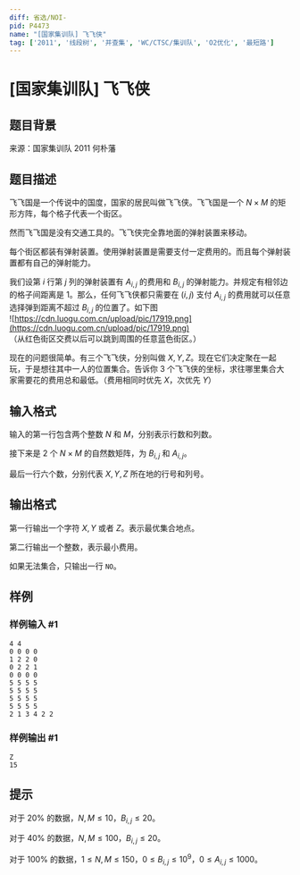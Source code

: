 ```yaml
---
diff: 省选/NOI-
pid: P4473
name: "[国家集训队] 飞飞侠"
tag: ['2011', '线段树', '并查集', 'WC/CTSC/集训队', 'O2优化', '最短路']
---
```

# [国家集训队] 飞飞侠
## 题目背景

来源：国家集训队 2011 何朴藩
## 题目描述

飞飞国是一个传说中的国度，国家的居民叫做飞飞侠。飞飞国是一个 $N\times M$ 的矩形方阵，每个格子代表一个街区。

然而飞飞国是没有交通工具的。飞飞侠完全靠地面的弹射装置来移动。  

每个街区都装有弹射装置。使用弹射装置是需要支付一定费用的。而且每个弹射装置都有自己的弹射能力。  

我们设第 $i$ 行第 $j$ 列的弹射装置有 $A_{i,j}$ 的费用和 $B_{i,j}$ 的弹射能力。并规定有相邻边的格子间距离是 $1$。那么，任何飞飞侠都只需要在 $(i,j)$ 支付 $A_{i,j}$ 的费用就可以任意选择弹到距离不超过 $B_{i,j}$ 的位置了。如下图  
![https://cdn.luogu.com.cn/upload/pic/17919.png](https://cdn.luogu.com.cn/upload/pic/17919.png)  
（从红色街区交费以后可以跳到周围的任意蓝色街区。）  

现在的问题很简单。有三个飞飞侠，分别叫做 $X, Y, Z$。现在它们决定聚在一起玩，于是想往其中一人的位置集合。告诉你 $3$ 个飞飞侠的坐标，求往哪里集合大家需要花的费用总和最低。（费用相同时优先 $X$，次优先 $Y$）
## 输入格式

输入的第一行包含两个整数 $N$ 和 $M$，分别表示行数和列数。

接下来是 $2$ 个 $N\times M$ 的自然数矩阵，为 $B_{i,j}$ 和 $A_{i,j}$。

最后一行六个数，分别代表 $X, Y, Z$ 所在地的行号和列号。
## 输出格式

第一行输出一个字符 $X, Y$ 或者 $Z$。表示最优集合地点。

第二行输出一个整数，表示最小费用。

如果无法集合，只输出一行 `NO`。  
## 样例

### 样例输入 #1
```
4 4
0 0 0 0
1 2 2 0
0 2 2 1
0 0 0 0
5 5 5 5
5 5 5 5
5 5 5 5
5 5 5 5
2 1 3 4 2 2
```
### 样例输出 #1
```
Z
15
```
## 提示

对于 $20\%$ 的数据，$N, M\leq 10$，$B_{i,j}\leq 20$。 

对于 $40\%$ 的数据，$N, M \leq 100$，$B_{i,j}\leq 20$。

对于 $100\%$ 的数据，$1\leq N, M\leq 150$，$0\leq B_{i, j}\leq 10^9$，$0\leq A_{i, j}\leq 1000$。  
